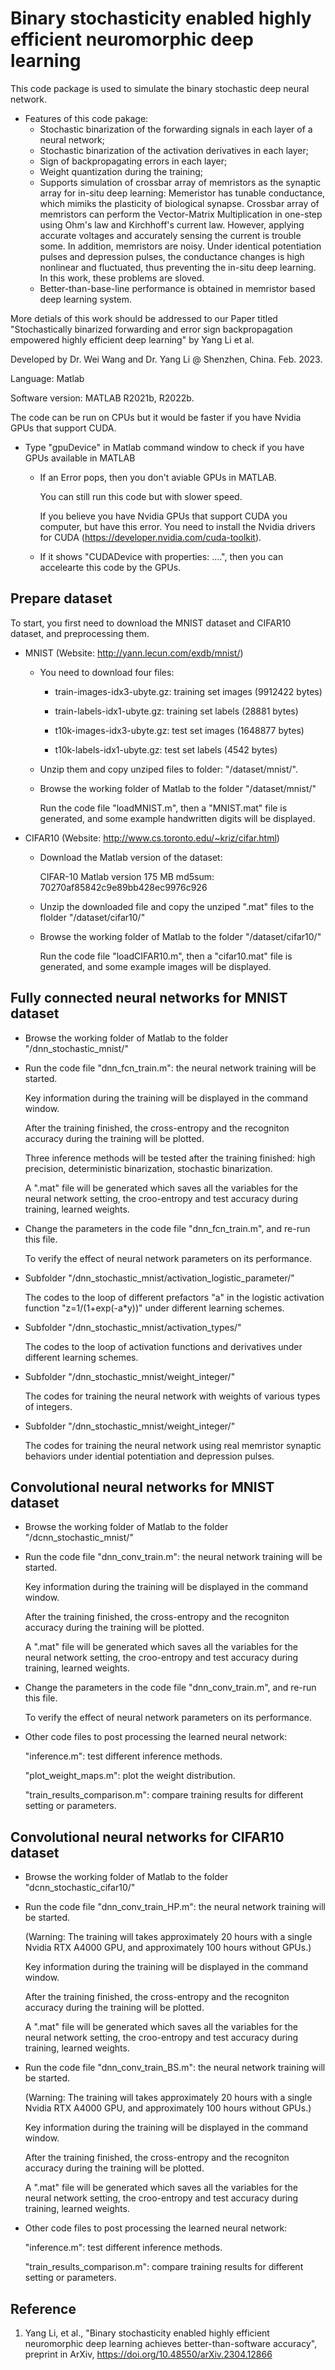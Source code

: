 # Binary stochasticity enabled highly efficient neuromorphic deep learning

This code package is used to simulate the binary stochastic deep neural network.

- Features of this code pakage:
    - Stochastic binarization of the forwarding signals in each layer of a neural network;
    - Stochastic binarization of the activation derivatives in each layer;
    - Sign of backpropagating errors in each layer;
    - Weight quantization during the training;
    - Supports simulation of crossbar array of memristors as the synaptic array for in-situ deep learning:
        Memeristor has tunable conductance, which mimiks the plasticity of biological synapse.
        Crossbar array of memristors can perform the Vector-Matrix Multiplication in one-step using Ohm's law and Kirchhoff's current law. 
        However, applying accurate voltages and accurately sensing the current is trouble some. 
        In addition, memristors are noisy. Under identical potentiation pulses and depression pulses, the conductance changes is high nonlinear and fluctuated, thus preventing the in-situ deep learning. 
        In this work, these problems are sloved.
    - Better-than-base-line performance is obtained in memristor based deep learning system. 

More detials of this work should be addressed to our Paper titled "Stochastically binarized forwarding and error sign backpropagation empowered highly efficient deep learning" by Yang Li et al.

Developed by Dr. Wei Wang and Dr. Yang Li @ Shenzhen, China. Feb. 2023.

Language: Matlab

Software version: MATLAB R2021b, R2022b.

The code can be run on CPUs but it would be faster if you have Nvidia GPUs that support CUDA.

- Type "gpuDevice" in Matlab command window to check if you have GPUs available in MATLAB

    - If an Error pops, then you don't aviable GPUs in MATLAB.
      
        You can still run this code but with slower speed.
      
        If you believe you have Nvidia GPUs that support CUDA you computer, but have this error. You need to install the Nvidia drivers for CUDA (https://developer.nvidia.com/cuda-toolkit). 
        
    - If it shows "CUDADevice with properties: ....", then you can accelearte this code by the GPUs.

## Prepare dataset
To start, you first need to download the MNIST dataset and CIFAR10 dataset, and preprocessing them.

- MNIST (Website: http://yann.lecun.com/exdb/mnist/)

    - You need to download four files: 
    
        - train-images-idx3-ubyte.gz:  training set images (9912422 bytes)
      
        - train-labels-idx1-ubyte.gz:  training set labels (28881 bytes)
      
        - t10k-images-idx3-ubyte.gz:   test set images (1648877 bytes)
      
        - t10k-labels-idx1-ubyte.gz:   test set labels (4542 bytes)
    
    - Unzip them and copy unziped files to folder: "/dataset/mnist/".
    
    - Browse the working folder of Matlab to the folder "/dataset/mnist/"

        Run the code file "loadMNIST.m", then a "MNIST.mat" file is generated, and some example handwritten digits will be displayed. 

- CIFAR10 (Website: http://www.cs.toronto.edu/~kriz/cifar.html)
    - Download the Matlab version of the dataset:
      
        CIFAR-10 Matlab version	175 MB	md5sum: 70270af85842c9e89bb428ec9976c926

    - Unzip the downloaded file and copy the unziped ".mat" files to the flolder "/dataset/cifar10/"
    
    - Browse the working folder of Matlab to the folder "/dataset/cifar10/"
      
        Run the code file "loadCIFAR10.m", then a "cifar10.mat" file is generated, and some example images will be displayed. 

## Fully connected neural networks for MNIST dataset

- Browse the working folder of Matlab to the folder "/dnn_stochastic_mnist/"

- Run the code file "dnn_fcn_train.m": the neural network training will be started.
      
    Key information during the training will be displayed in the command window.
      
    After the training finished, the cross-entropy and the recogniton accuracy during the training will be plotted.
      
    Three inference methods will be tested after the training finished: high precision, deterministic binarization, stochastic binarization.
      
    A ".mat" file will be generated which saves all the variables for the neural network setting, the croo-entropy and test accuracy during training, learned weights. 
    
- Change the parameters in the code file "dnn_fcn_train.m", and re-run this file.
      
    To verify the effect of neural network parameters on its performance.
    
- Subfolder "/dnn_stochastic_mnist/activation_logistic_parameter/"
      
    The codes to the loop of different prefactors "a" in the logistic activation function "z=1/(1+exp(-a*y))" under different learning schemes.
    
- Subfolder "/dnn_stochastic_mnist/activation_types/"
      
    The codes to the loop of activation functions and derivatives under different learning schemes.

- Subfolder "/dnn_stochastic_mnist/weight_integer/"
      
    The codes for training the neural network with weights of various types of integers.

- Subfolder "/dnn_stochastic_mnist/weight_integer/"
      
    The codes for training the neural network using real memristor synaptic behaviors under idential potentiation and depression pulses. 

## Convolutional neural networks for MNIST dataset
  
- Browse the working folder of Matlab to the folder "/dcnn_stochastic_mnist/"

- Run the code file "dnn_conv_train.m": the neural network training will be started.
      
    Key information during the training will be displayed in the command window.
      
    After the training finished, the cross-entropy and the recogniton accuracy during the training will be plotted.
      
    A ".mat" file will be generated which saves all the variables for the neural network setting, the croo-entropy and test accuracy during training, learned weights. 
    
- Change the parameters in the code file "dnn_conv_train.m", and re-run this file.
      
    To verify the effect of neural network parameters on its performance.

- Other code files to post processing the learned neural network:
      
    "inference.m": test different inference methods.
      
    "plot_weight_maps.m": plot the weight distribution.
      
    "train_results_comparison.m": compare training results for different setting or parameters.

## Convolutional neural networks for CIFAR10 dataset
  
- Browse the working folder of Matlab to the folder "dcnn_stochastic_cifar10/"

- Run the code file "dnn_conv_train_HP.m": the neural network training will be started.
      
    (Warning: The training will takes approximately 20 hours with a single Nvidia RTX A4000 GPU, and approximately 100 hours without GPUs.)
      
    Key information during the training will be displayed in the command window.
      
    After the training finished, the cross-entropy and the recogniton accuracy during the training will be plotted.
      
    A ".mat" file will be generated which saves all the variables for the neural network setting, the croo-entropy and test accuracy during training, learned weights. 
    
- Run the code file "dnn_conv_train_BS.m": the neural network training will be started.
      
    (Warning: The training will takes approximately 20 hours with a single Nvidia RTX A4000 GPU, and approximately 100 hours without GPUs.)
      
    Key information during the training will be displayed in the command window.
      
    After the training finished, the cross-entropy and the recogniton accuracy during the training will be plotted.
      
    A ".mat" file will be generated which saves all the variables for the neural network setting, the croo-entropy and test accuracy during training, learned weights. 
    
- Other code files to post processing the learned neural network:
      
    "inference.m": test different inference methods.
      
    "train_results_comparison.m": compare training results for different setting or parameters.

## Reference
1. Yang Li, et al., "Binary stochasticity enabled highly efficient neuromorphic deep learning achieves better-than-software accuracy", preprint in ArXiv, 
https://doi.org/10.48550/arXiv.2304.12866
